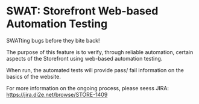 SWAT: Storefront Web-based Automation Testing 
============

SWATting bugs before they bite back!

The purpose of this feature is to verify, through reliable automation, certain aspects of the Storefront
 using web-based automation testing.  
 
When run, the automated tests will provide pass/ fail information on the basics of the website.

For more information on the ongoing process, please seess JIRA:
https://jira.di2e.net/browse/STORE-1409
